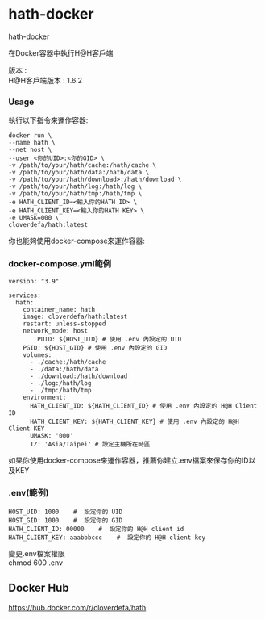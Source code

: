# hath-docker    
    
hath-docker   

在Docker容器中執行H@H客戶端
   
版本 :   
H@H客戶端版本 : 1.6.2   
   
### Usage  
執行以下指令來運作容器:
```
docker run \
--name hath \
--net host \
--user <你的UID>:<你的GID> \
-v /path/to/your/hath/cache:/hath/cache \
-v /path/to/your/hath/data:/hath/data \ 
-v /path/to/your/hath/download>:/hath/download \
-v /path/to/your/hath/log:/hath/log \
-v /path/to/your/hath/tmp:/hath/tmp \
-e HATH_CLIENT_ID=<輸入你的HATH ID> \
-e HATH_CLIENT_KEY=<輸入你的HATH KEY> \
-e UMASK=000 \
cloverdefa/hath:latest
```

你也能夠使用docker-compose來運作容器:   

### docker-compose.yml範例    
```
version: "3.9"   
   
services:   
  hath:   
    container_name: hath   
    image: cloverdefa/hath:latest   
    restart: unless-stopped   
    network_mode: host   
        PUID: ${HOST_UID} # 使用 .env 內設定的 UID   
    PGID: ${HOST_GID} # 使用 .env 內設定的 GID   
    volumes:   
      - ./cache:/hath/cache   
      - ./data:/hath/data   
      - ./download:/hath/download   
      - ./log:/hath/log   
      - ./tmp:/hath/tmp   
    environment:   
      HATH_CLIENT_ID: ${HATH_CLIENT_ID} # 使用 .env 內設定的 H@H Client ID   
      HATH_CLIENT_KEY: ${HATH_CLIENT_KEY} # 使用 .env 內設定的 H@H Client KEY   
      UMASK: '000'   
      TZ: 'Asia/Taipei' # 設定主機所在時區   
```

如果你使用docker-compose來運作容器，推薦你建立.env檔案來保存你的ID以及KEY  
### .env(範例)   
```
HOST_UID: 1000    #  設定你的 UID   
HOST_GID: 1000    #  設定你的 GID   
HATH_CLIENT_ID: 00000    #  設定你的 H@H client id   
HATH_CLIENT_KEY: aaabbbccc    #  設定你的 H@H client key   
```
變更.env檔案權限   
chmod 600 .env   
   
## Docker Hub

https://hub.docker.com/r/cloverdefa/hath
